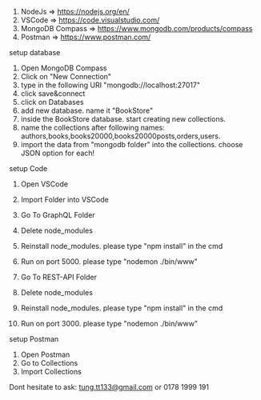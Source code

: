 1. NodeJs  => https://nodejs.org/en/
2. VSCode  => https://code.visualstudio.com/
3. MongoDB Compass  => https://www.mongodb.com/products/compass
4. Postman => https://www.postman.com/

setup database
1. Open MongoDB Compass
2. Click on "New Connection"
3. type in the following URI "mongodb://localhost:27017"
4. click save&connect
5. click on Databases
6. add new database. name it "BookStore"
7. inside the BookStore database. start creating new collections.
8. name the collections after following names: authors,books,books20000,books20000posts,orders,users.
9. import the data from "mongodb folder" into the collections. choose JSON option for each!

setup Code
1. Open VSCode
2. Import Folder into VSCode


1. Go To GraphQL Folder
2. Delete node_modules
3. Reinstall node_modules. please type "npm install" in the cmd
4. Run on port 5000. please type "nodemon ./bin/www"

1. Go To REST-API Folder
2. Delete node_modules
3. Reinstall node_modules. please type "npm install" in the cmd
4. Run on port 3000. please type "nodemon ./bin/www"

setup Postman
1. Open Postman
2. Go to Collections
3. Import Collections


Dont hesitate to ask: tung.tt133@gmail.com or 0178 1999 191